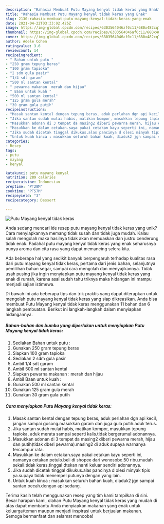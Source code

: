 ```yaml
---
description: "Rahasia Membuat Putu Mayang kenyal tidak keras yang Enak"
title: "Rahasia Membuat Putu Mayang kenyal tidak keras yang Enak"
slug: 2130-rahasia-membuat-putu-mayang-kenyal-tidak-keras-yang-enak
date: 2021-04-22T03:33:02.425Z
image: https://img-global.cpcdn.com/recipes/6303564046af0c11/680x482cq70/putu-mayang-kenyal-tidak-keras-foto-resep-utama.jpg
thumbnail: https://img-global.cpcdn.com/recipes/6303564046af0c11/680x482cq70/putu-mayang-kenyal-tidak-keras-foto-resep-utama.jpg
cover: https://img-global.cpcdn.com/recipes/6303564046af0c11/680x482cq70/putu-mayang-kenyal-tidak-keras-foto-resep-utama.jpg
author: Adele Cohen
ratingvalue: 3.6
reviewcount: 14
recipeingredient:
- " Bahan untuk putu "
- "250 gram tepung beras"
- "100 gram tapioka"
- "2 sdm gula pasir"
- "1/4 sdt garam"
- "500 ml santan kental"
- " pewarna makanan  merah dan hijau"
- " Baan untuk kuah "
- "500 ml santan kental"
- "125 gram gula merah"
- "30 gram gula putih"
recipeinstructions:
- "Masak santan kental dengan tepung beras, aduk perlahan dgn api kecil, jangan sampai gosong.masukkan garam dan juga gula putih.aduk terus."
- "Jika santan sudah mulai habis, matikan kompor, masukkan tepung tapioka, aduk merata sampai seperti kalis.tidak bergerumul adonannya."
- "Masukkan adonan di 3 tempat da masing2 diberi pewarna merah, hijau dan putih(tidak dberi pewarna).masing2 di aduk supaya warnanya tercampur rata."
- "Masukkan ke dalam cetakan.saya pakai cetakan kayu seperti ini, namanya cetakan petulo.beli di shopee dari wonosobo.50 ribu.mudah sekali.tidak keras.tinggal dtekan nanti keluar sendiri adonannya."
- "Jika sudah dicetak tinggal dikukus.alas pancinya d olesi minyak tipis ya.supaya tidak menempel putunya dengan yang lain."
- "Untuk kuah kinca : masukkan seluruh bahan kuah, diaduk2 jgn sampai santan pecah.dengan api sedang."
categories:
- Resep
tags:
- putu
- mayang
- kenyal

katakunci: putu mayang kenyal 
nutrition: 289 calories
recipecuisine: Indonesian
preptime: "PT28M"
cooktime: "PT57M"
recipeyield: "3"
recipecategory: Dessert

---
```



![Putu Mayang kenyal tidak keras](https://img-global.cpcdn.com/recipes/6303564046af0c11/680x482cq70/putu-mayang-kenyal-tidak-keras-foto-resep-utama.jpg)

Anda sedang mencari ide resep putu mayang kenyal tidak keras yang unik? Cara menyiapkannya memang tidak susah dan tidak juga mudah. Kalau salah mengolah maka hasilnya tidak akan memuaskan dan justru cenderung tidak enak. Padahal putu mayang kenyal tidak keras yang enak seharusnya punya aroma dan cita rasa yang dapat memancing selera kita.

Ada beberapa hal yang sedikit banyak berpengaruh terhadap kualitas rasa dari putu mayang kenyal tidak keras, pertama dari jenis bahan, selanjutnya pemilihan bahan segar, sampai cara mengolah dan menyajikannya. Tidak usah pusing jika ingin menyiapkan putu mayang kenyal tidak keras yang enak di rumah, karena asal sudah tahu triknya maka hidangan ini mampu menjadi sajian istimewa.




Di bawah ini ada beberapa tips dan trik praktis yang dapat diterapkan untuk mengolah putu mayang kenyal tidak keras yang siap dikreasikan. Anda bisa membuat Putu Mayang kenyal tidak keras menggunakan 11 bahan dan 6 langkah pembuatan. Berikut ini langkah-langkah dalam menyiapkan hidangannya.

<!--inarticleads1-->

##### Bahan-bahan dan bumbu yang diperlukan untuk menyiapkan Putu Mayang kenyal tidak keras:

1. Sediakan  Bahan untuk putu :
1. Gunakan 250 gram tepung beras
1. Siapkan 100 gram tapioka
1. Sediakan 2 sdm gula pasir
1. Ambil 1/4 sdt garam
1. Ambil 500 ml santan kental
1. Siapkan  pewarna makanan : merah dan hijau
1. Ambil  Baan untuk kuah :
1. Gunakan 500 ml santan kental
1. Gunakan 125 gram gula merah
1. Gunakan 30 gram gula putih




<!--inarticleads2-->

##### Cara menyiapkan Putu Mayang kenyal tidak keras:

1. Masak santan kental dengan tepung beras, aduk perlahan dgn api kecil, jangan sampai gosong.masukkan garam dan juga gula putih.aduk terus.
1. Jika santan sudah mulai habis, matikan kompor, masukkan tepung tapioka, aduk merata sampai seperti kalis.tidak bergerumul adonannya.
1. Masukkan adonan di 3 tempat da masing2 diberi pewarna merah, hijau dan putih(tidak dberi pewarna).masing2 di aduk supaya warnanya tercampur rata.
1. Masukkan ke dalam cetakan.saya pakai cetakan kayu seperti ini, namanya cetakan petulo.beli di shopee dari wonosobo.50 ribu.mudah sekali.tidak keras.tinggal dtekan nanti keluar sendiri adonannya.
1. Jika sudah dicetak tinggal dikukus.alas pancinya d olesi minyak tipis ya.supaya tidak menempel putunya dengan yang lain.
1. Untuk kuah kinca : masukkan seluruh bahan kuah, diaduk2 jgn sampai santan pecah.dengan api sedang.




Terima kasih telah menggunakan resep yang tim kami tampilkan di sini. Besar harapan kami, olahan Putu Mayang kenyal tidak keras yang mudah di atas dapat membantu Anda menyiapkan makanan yang enak untuk keluarga/teman maupun menjadi inspirasi untuk berjualan makanan. Semoga bermanfaat dan selamat mencoba!
